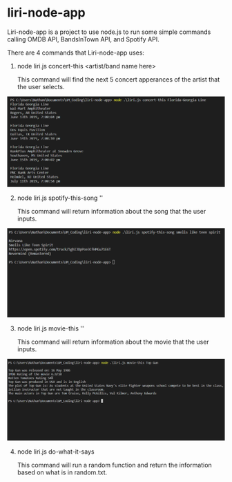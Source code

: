 # liri-node-app

Liri-node-app is a project to use node.js to run some simple commands calling OMDB API, BandsInTown API, and Spotify API.

There are 4 commands that Liri-node-app uses:

1) node liri.js concert-this <artist/band name here>

	This command will find the next 5 concert apperances of the 	artist that the user selects.

![concert-this example](https://github.com/olsonathan/liri-node-app/blob/master/assets/bands.PNG)

2) node liri.js spotify-this-song '<song name here>'

	This command will return information about the song that the 	user inputs.

![spotify-this-song example](https://github.com/olsonathan/liri-node-app/blob/master/assets/example1.PNG)

3) node liri.js movie-this '<movie name here>'

	This command will return information about the movie that 	the user inputs.

![movie-this example](https://github.com/olsonathan/liri-node-app/blob/master/assets/OMDB.PNG)


4) node liri.js do-what-it-says

	This command will run a random function and return the 	information based on what is in random.txt.





 





